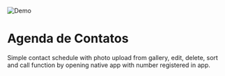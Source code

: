 ![Demo](agenda_contatos.gif)

# Agenda de Contatos

Simple contact schedule with photo upload from gallery, edit, delete, sort and call function by opening native app with number registered in app.


